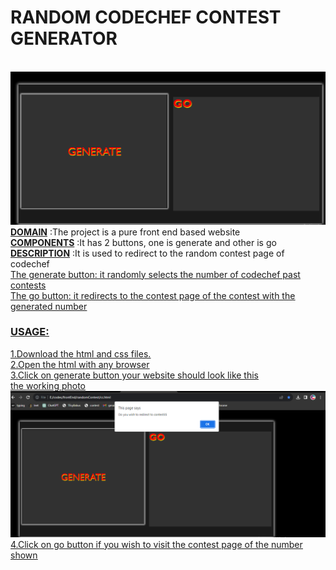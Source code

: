 <h1>RANDOM  CODECHEF CONTEST GENERATOR</h1>
<br><img src="RandomContestGeneratorView.png" alt="look of webpage">
     <br><u><b>DOMAIN</b></u> :The project is a pure front end based website
 <br><u><b>COMPONENTS</b></u> :It has 2 buttons, one is generate and other is go
<br><u><b>DESCRIPTION</b></u> :It is used to redirect to the random contest page of codechef 
             <br><u>The generate button: it randomly selects the number of codechef past contests
             <br><u>The go button: it redirects to the contest page of the contest with the generated number
<br><h3><u><b>USAGE:</b></u></h3>  
1.Download the html and css files.
<br>2.Open the html with any browser
<br>3.Click on generate button your website should look like this<br> 
the working photo
<br>
<img src="randomOutput.png" alt="webpage output">
<br>4.Click on go button if you wish to visit the contest page of the number shown
